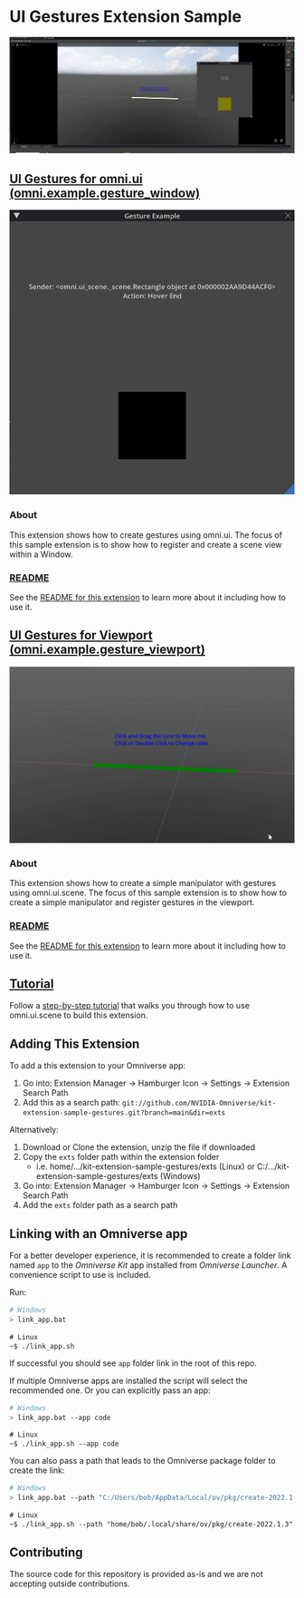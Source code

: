 # UI Gestures Extension Sample

![previewImage](data/gestures.gif)

## [UI Gestures for omni.ui (omni.example.gesture_window)](exts/omni.example.gesture_window)

![windowPreview](data/gesturewindow_prev.gif)

### About
This extension shows how to create gestures using omni.ui. The focus of this sample extension is to show how to register and create a scene view within a Window.


### [README](exts/omni.example.gesture_window)
See the [README for this extension](exts/omni.example.gesture_window) to learn more about it including how to use it.

## [UI Gestures for Viewport (omni.example.gesture_viewport)](exts/omni.example.gesture_viewport)

![viewportPreview](data/gestureviewport_prev.gif)

### About
This extension shows how to create a simple manipulator with gestures using omni.ui.scene. The focus of this sample extension is to show how to create a simple manipulator and register gestures in the viewport.


### [README](exts/omni.example.gesture_viewport)
See the [README for this extension](exts/omni.example.gesture_viewport) to learn more about it including how to use it.

## [Tutorial](docs/tutorial.md)
Follow a [step-by-step tutorial](exts/docs/tutorial.md) that walks you through how to use omni.ui.scene to build this extension.

## Adding This Extension

To add a this extension to your Omniverse app:
1. Go into: Extension Manager -> Hamburger Icon -> Settings -> Extension Search Path
2. Add this as a search path: `git://github.com/NVIDIA-Omniverse/kit-extension-sample-gestures.git?branch=main&dir=exts`

Alternatively:
1. Download or Clone the extension, unzip the file if downloaded
2. Copy the `exts` folder path within the extension folder
    - i.e. home/.../kit-extension-sample-gestures/exts (Linux) or C:/.../kit-extension-sample-gestures/exts (Windows)
3. Go into: Extension Manager -> Hamburger Icon -> Settings -> Extension Search Path
4. Add the `exts` folder path as a search path

## Linking with an Omniverse app

For a better developer experience, it is recommended to create a folder link named `app` to the *Omniverse Kit* app installed from *Omniverse Launcher*. A convenience script to use is included.

Run:

```bash
# Windows
> link_app.bat
```

```shell
# Linux
~$ ./link_app.sh
```

If successful you should see `app` folder link in the root of this repo.

If multiple Omniverse apps are installed the script will select the recommended one. Or you can explicitly pass an app:

```bash
# Windows
> link_app.bat --app code
```

```shell
# Linux
~$ ./link_app.sh --app code
```

You can also pass a path that leads to the Omniverse package folder to create the link:

```bash
# Windows
> link_app.bat --path "C:/Users/bob/AppData/Local/ov/pkg/create-2022.1.3"
```

```shell
# Linux
~$ ./link_app.sh --path "home/bob/.local/share/ov/pkg/create-2022.1.3"
```

## Contributing
The source code for this repository is provided as-is and we are not accepting outside contributions.